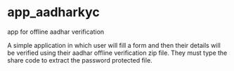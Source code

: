# app_aadharkyc
app for offline aadhar verification

A simple application in which user will fill a form and 
then their details will be verified using their aadhar offline verification zip file.
They must type the share code to extract the password protected file.
